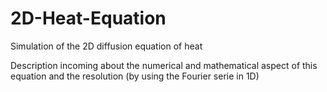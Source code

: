 # 2D-Heat-Equation
Simulation of the 2D diffusion equation of heat

Description incoming about the numerical and mathematical aspect of this equation and the resolution (by using the Fourier serie in 1D)
